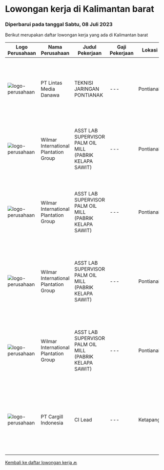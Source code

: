 
  # Lowongan kerja di Kalimantan barat

  ### Diperbarui pada tanggal Sabtu, 08 Juli 2023

  Berikut merupakan daftar lowongan kerja yang ada di Kalimantan barat

  |Logo Perusahaan | Nama Perusahaan | Judul Pekerjaan | Gaji Pekerjaan | Lokasi | Deskripsi | Tanggal diunggah | Pranala |
  | -------------- | --------------- | --------------- | --------- | --------- | -------------- | ------- | ----------- |
  |![logo-perusahaan](https://image-service-cdn.seek.com.au/4cc5b4edd8a09fb41741a122f57ee79a81b9a89e/ee4dce1061f3f616224767ad58cb2fc751b8d2dc)|PT Lintas Media Danawa|TEKNISI JARINGAN PONTIANAK|---|Pontianak|Kualifikasi: Usia maksimum saat melamar adalah 28 tahun Minimal Pendidikan SMK Jurusan Teknik Komputer, Teknik Telekomunikasi dan sejenisnya Minimal...|Jumat, 30 Juni 2023|https://www.jobstreet.co.id/id/job/teknisi-jaringan-pontianak-4389078?token=0~53048a78-f947-4b7e-8dda-ddf7ff30390e&sectionRank=1&jobId=jobstreet-id-job-4389078|
|![logo-perusahaan](https://image-service-cdn.seek.com.au/5683be4817b674e99653d054bb367590069452e8/ee4dce1061f3f616224767ad58cb2fc751b8d2dc)|Wilmar International Plantation Group|ASST LAB SUPERVISOR PALM OIL MILL (PABRIK KELAPA SAWIT)|---|Pontianak|Participate in the full software development life cycle from technical design to development, testing, and deployment using .Net/OutSystems...|Kamis, 06 Juli 2023|https://www.jobstreet.co.id/id/job/asst-lab-supervisor-palm-oil-mill-pabrik-kelapa-sawit-1036352040?token=0~53048a78-f947-4b7e-8dda-ddf7ff30390e&sectionRank=2&jobId=jobstreet-id-job-1036352040|
|![logo-perusahaan](https://image-service-cdn.seek.com.au/5683be4817b674e99653d054bb367590069452e8/ee4dce1061f3f616224767ad58cb2fc751b8d2dc)|Wilmar International Plantation Group|ASST LAB SUPERVISOR PALM OIL MILL (PABRIK KELAPA SAWIT)|---|Pontianak|Install and configure SAP systems, including SAP S/4HANA, SAP ECC, SAP BW/4HANA, SAP PO, SAP SolMan, SAP CRM, SAP NetWeaver, SAP PI, and other SAP...|Rabu, 05 Juli 2023|https://www.jobstreet.co.id/id/job/asst-lab-supervisor-palm-oil-mill-pabrik-kelapa-sawit-1036341190?token=0~53048a78-f947-4b7e-8dda-ddf7ff30390e&sectionRank=3&jobId=jobstreet-id-job-1036341190|
|![logo-perusahaan](https://image-service-cdn.seek.com.au/5683be4817b674e99653d054bb367590069452e8/ee4dce1061f3f616224767ad58cb2fc751b8d2dc)|Wilmar International Plantation Group|ASST LAB SUPERVISOR PALM OIL MILL (PABRIK KELAPA SAWIT)|---|Pontianak|To identify client needs and business process to be able to provide excellent solution and consultancy services Responsible for transforming business...|Selasa, 04 Juli 2023|https://www.jobstreet.co.id/id/job/asst-lab-supervisor-palm-oil-mill-pabrik-kelapa-sawit-1036331523?token=0~53048a78-f947-4b7e-8dda-ddf7ff30390e&sectionRank=4&jobId=jobstreet-id-job-1036331523|
|![logo-perusahaan](https://image-service-cdn.seek.com.au/5683be4817b674e99653d054bb367590069452e8/ee4dce1061f3f616224767ad58cb2fc751b8d2dc)|Wilmar International Plantation Group|ASST LAB SUPERVISOR PALM OIL MILL (PABRIK KELAPA SAWIT)|---|Pontianak|Identify &amp; developed application base on predefined business requirements. Designs, custom develops, codes, and test complex programs. Responsible...|Senin, 03 Juli 2023|https://www.jobstreet.co.id/id/job/asst-lab-supervisor-palm-oil-mill-pabrik-kelapa-sawit-1036321865?token=0~53048a78-f947-4b7e-8dda-ddf7ff30390e&sectionRank=5&jobId=jobstreet-id-job-1036321865|
|![logo-perusahaan](https://image-service-cdn.seek.com.au/94733078f2e236e07a983fdb57214f0a900efb2b/ee4dce1061f3f616224767ad58cb2fc751b8d2dc)|PT Cargill Indonesia|CI Lead|---|Ketapang|Partner with super users, stakeholders and data technology teams to drive process stabilization and optimization initiatives and support technology to...|Selasa, 27 Juni 2023|https://www.jobstreet.co.id/id/job/ci-lead-1036281189?token=0~53048a78-f947-4b7e-8dda-ddf7ff30390e&sectionRank=6&jobId=jobstreet-id-job-1036281189|


  [Kembali ke daftar lowongan kerja 🔙](../README.md#daftar-lowongan-kerja)
  